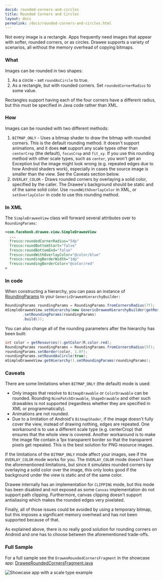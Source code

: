 ```yaml
---
docid: rounded-corners-and-circles
title: Rounded Corners and Circles
layout: docs
permalink: /docs/rounded-corners-and-circles.html
---
```


Not every image is a rectangle. Apps frequently need images that appear with softer, rounded corners, or as circles. Drawee supports a variety of scenarios, all without the memory overhead of copying bitmaps.

### What

Images can be rounded in two shapes:

1. As a circle - set `roundAsCircle` to true.
2. As a rectangle, but with rounded corners. Set `roundedCornerRadius` to some value.

Rectangles support having each of the four corners have a different radius, but this must be specified in Java code rather than XML.

### How

Images can be rounded with two different methods:

1. `BITMAP_ONLY` - Uses a bitmap shader to draw the bitmap with rounded corners. This is the default rounding method. It doesn't support animations, and it does **not** support any scale types other than `centerCrop` (the default), `focusCrop` and `fit_xy`. If you use this rounding method with other scale types, such as `center`, you won't get an Exception but the image might look wrong (e.g. repeated edges due to how Android shaders work), especially in cases the source image is smaller than the view. See the Caveats section below.
2. `OVERLAY_COLOR` - Draws rounded corners by overlaying a solid color, specified by the caller. The Drawee's background should be static and of the same solid color. Use `roundWithOverlayColor` in XML, or `setOverlayColor` in code to use this rounding method.

### In XML

The `SimpleDraweeView` class will forward several attributes over to `RoundingParams`:

```xml
<com.facebook.drawee.view.SimpleDraweeView
  ...
  fresco:roundedCornerRadius="5dp"
  fresco:roundBottomStart="false"
  fresco:roundBottomEnd="false"
  fresco:roundWithOverlayColor="@color/blue"
  fresco:roundingBorderWidth="1dp"
  fresco:roundingBorderColor="@color/red"
>
```

### In code

When constructing a hierarchy, you can pass an instance of [RoundingParams](../javadoc/reference/com/facebook/drawee/generic/RoundingParams.html) to your `GenericDraweeHierarchyBuilder:`

```java
RoundingParams roundingParams = RoundingParams.fromCornersRadius(7f);
mSimpleDraweeView.setHierarchy(new GenericDraweeHierarchyBuilder(getResources())
        .setRoundingParams(roundingParams)
        .build());
```

You can also change all of the rounding parameters after the hierarchy has been built:

```java
int color = getResources().getColor(R.color.red);
RoundingParams roundingParams = RoundingParams.fromCornersRadius(5f);
roundingParams.setBorder(color, 1.0f);
roundingParams.setRoundAsCircle(true);
mSimpleDraweeView.getHierarchy().setRoundingParams(roundingParams);
```

### Caveats

There are some limitations when `BITMAP_ONLY` (the default) mode is used:

- Only images that resolve to `BitmapDrawable` or `ColorDrawable` can be rounded. Rounding `NinePatchDrawable`, `ShapeDrawable` and other such drawables is not supported (regardless whether they are specified in XML or programmatically).
- Animations are not rounded.
- Due to a limitation of Android's `BitmapShader`, if the image doesn't fully cover the view, instead of drawing nothing, edges are repeated. One workaround is to use a different scale type (e.g. centerCrop) that ensures that the whole view is covered. Another workaround is to make the image file contain a 1px transparent border so that the transparent pixels get repeated. This is the best solution for PNG resource images.

If the limitations of the `BITMAP_ONLY` mode affect your images, see if the `OVERLAY_COLOR` mode works for you. The `OVERLAY_COLOR` mode doesn't have the aforementioned limitations, but since it simulates rounded corners by overlaying a solid color over the image, this only looks good if the background under the view is static and of the same color.

Drawee internally has an implementation for `CLIPPING` mode, but this mode has been disabled and not exposed as some `Canvas` implementation do not support path clipping. Furthermore, canvas clipping doesn't support antialiasing which makes the rounded edges very pixelated.

Finally, all of those issues could be avoided by using a temporary bitmap, but this imposes a significant memory overhead and has not been supported because of that.

As explained above, there is no really good solution for rounding corners on Android and one has to choose between the aforementioned trade-offs.

### Full Sample

For a full sample see the `DraweeRoundedCornersFragment` in the showcase app: [DraweeRoundedCornersFragment.java](https://github.com/facebook/fresco/blob/master/samples/showcase/src/main/java/com/facebook/fresco/samples/showcase/drawee/DraweeRoundedCornersFragment.java)

![Showcase app with a scale type example](/static/images/docs/01-rounded-corners-and-circles-sample.png)
